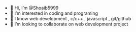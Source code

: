 - 👋 Hi, I’m @Shoaib5999
- 👀 I’m interested in coding and programing
- 🌱 I know web development , c/c++ , javascript , git/github
- 💞️ I’m looking to collaborate on web development project


<!---
Shoaib5999/Shoaib5999 is a ✨ special ✨ repository because its `README.md` (this file) appears on your GitHub profile.
You can click the Preview link to take a look at your changes.
--->
